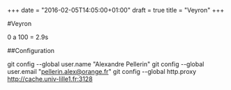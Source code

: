 +++
date = "2016-02-05T14:05:00+01:00"
draft = true
title = "Veyron"
+++

#Veyron

0 a 100 = 2.9s

##Configuration

git config --global user.name "Alexandre Pellerin"
git config --global user.email "pellerin.alex@orange.fr"
git config --global http.proxy http://cache.univ-lille1.fr:3128

